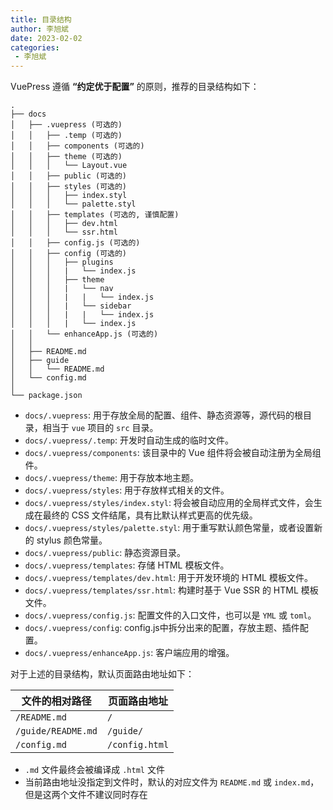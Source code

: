 ```yaml
---
title: 目录结构
author: 李旭斌
date: 2023-02-02
categories:
 - 李旭斌
---
```


VuePress 遵循 **“约定优于配置”** 的原则，推荐的目录结构如下：

```
.
├── docs
│   ├── .vuepress (可选的)
│   │   ├── .temp (可选的)
│   │   ├── components (可选的)
│   │   ├── theme (可选的)
│   │   │   └── Layout.vue
│   │   ├── public (可选的)
│   │   ├── styles (可选的)
│   │   │   ├── index.styl
│   │   │   └── palette.styl
│   │   ├── templates (可选的, 谨慎配置)
│   │   │   ├── dev.html
│   │   │   └── ssr.html
│   │   ├── config.js (可选的)
│   │   ├── config (可选的)
│   │   │   ├── plugins
│   │   │   |   └── index.js
│   │   │   ├── theme
│   │   │   |   └── nav
│   │   │   |   |   └── index.js
│   │   │   |   └── sidebar
│   │   │   |   |   └── index.js
│   │   │   |   └── index.js
│   │   └── enhanceApp.js (可选的)
│   │ 
│   ├── README.md
│   ├── guide
│   │   └── README.md
│   └── config.md
│ 
└── package.json
```

- `docs/.vuepress`: 用于存放全局的配置、组件、静态资源等，源代码的根目录，相当于 `vue` 项目的 `src` 目录。
- `docs/.vuepress/.temp`: 开发时自动生成的临时文件。
- `docs/.vuepress/components`: 该目录中的 Vue 组件将会被自动注册为全局组件。
- `docs/.vuepress/theme`: 用于存放本地主题。
- `docs/.vuepress/styles`: 用于存放样式相关的文件。
- `docs/.vuepress/styles/index.styl`: 将会被自动应用的全局样式文件，会生成在最终的 CSS 文件结尾，具有比默认样式更高的优先级。
- `docs/.vuepress/styles/palette.styl`: 用于重写默认颜色常量，或者设置新的 stylus 颜色常量。
- `docs/.vuepress/public`: 静态资源目录。
- `docs/.vuepress/templates`: 存储 HTML 模板文件。
- `docs/.vuepress/templates/dev.html`: 用于开发环境的 HTML 模板文件。
- `docs/.vuepress/templates/ssr.html`: 构建时基于 Vue SSR 的 HTML 模板文件。
- `docs/.vuepress/config.js`: 配置文件的入口文件，也可以是 `YML` 或 `toml`。
- `docs/.vuepress/config`: config.js中拆分出来的配置，存放主题、插件配置。
- `docs/.vuepress/enhanceApp.js`: 客户端应用的增强。


对于上述的目录结构，默认页面路由地址如下：

|   文件的相对路径    |  页面路由地址   |
|--------------------|----------------|
| `/README.md`       | `/`            |
| `/guide/README.md` | `/guide/`      |
| `/config.md`       | `/config.html` |

* `.md` 文件最终会被编译成 `.html` 文件
* 当前路由地址没指定到文件时，默认的对应文件为 `README.md` 或 `index.md`，但是这两个文件不建议同时存在